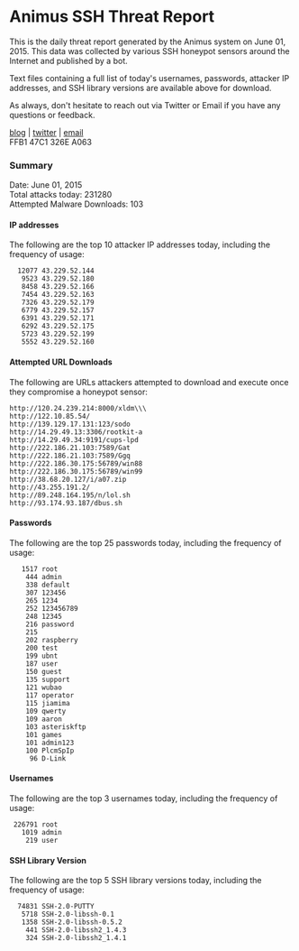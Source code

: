 # Animus SSH Threat Report

This is the daily threat report generated by the Animus system on June 01, 2015. This data was collected by various SSH honeypot sensors around the Internet and published by a bot.  

Text files containing a full list of today's usernames, passwords, attacker IP addresses, and SSH library versions are available above for download.  

As always, don't hesitate to reach out via Twitter or Email if you have any questions or feedback.  

[blog](http://morris.guru) | [twitter](https://twitter.com/andrew___morris) | [email](mailto:andrew@morris.guru)  
FFB1 47C1 326E A063  

### Summary

Date: June 01, 2015  
Total attacks today: 231280  
Attempted Malware Downloads: 103 

#### IP addresses
The following are the top 10 attacker IP addresses today, including the frequency of usage:
```
  12077 43.229.52.144
   9523 43.229.52.180
   8458 43.229.52.166
   7454 43.229.52.163
   7326 43.229.52.179
   6779 43.229.52.157
   6391 43.229.52.171
   6292 43.229.52.175
   5723 43.229.52.199
   5552 43.229.52.160
```

#### Attempted URL Downloads
The following are URLs attackers attempted to download and execute once they compromise a honeypot sensor:
```
http://120.24.239.214:8000/xldm\\\
http://122.10.85.54/
http://139.129.17.131:123/sodo
http://14.29.49.13:3306/rootkit-a
http://14.29.49.34:9191/cups-lpd
http://222.186.21.103:7589/Gat
http://222.186.21.103:7589/Ggq
http://222.186.30.175:56789/win88
http://222.186.30.175:56789/win99
http://38.68.20.127/i/a07.zip
http://43.255.191.2/
http://89.248.164.195/n/lol.sh
http://93.174.93.187/dbus.sh
```

#### Passwords
The following are the top 25 passwords today, including the frequency of usage:
```
   1517 root
    444 admin
    338 default
    307 123456
    265 1234
    252 123456789
    248 12345
    216 password
    215 
    202 raspberry
    200 test
    199 ubnt
    187 user
    150 guest
    135 support
    121 wubao
    117 operator
    115 jiamima
    109 qwerty
    109 aaron
    103 asteriskftp
    101 games
    101 admin123
    100 PlcmSpIp
     96 D-Link
```

#### Usernames
The following are the top 3 usernames today, including the frequency of usage:
```
 226791 root
   1019 admin
    219 user
```

#### SSH Library Version
The following are the top 5 SSH library versions today, including the frequency of usage:
```
  74831 SSH-2.0-PUTTY
   5718 SSH-2.0-libssh-0.1
   1358 SSH-2.0-libssh-0.5.2
    441 SSH-2.0-libssh2_1.4.3
    324 SSH-2.0-libssh2_1.4.1
```

